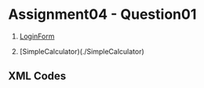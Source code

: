 # Assignment04 - Question01

1. [LoginForm](./LoginForm)

2. [SimpleCalculator)(./SimpleCalculator)

## XML Codes

```
```
